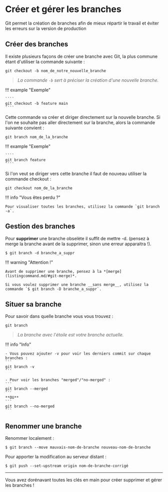 # Créer et gérer les branches  

Git permet la création de branches afin de mieux répartir le travail et éviter les erreurs sur la version de production
## Créer des branches  
Il existe plusieurs façons de créer une branche avec Git, la plus commune étant d'utiliser la commande suivante :  
````
git checkout -b nom_de_notre_nouvelle_branche
````

> *La commande `-b` sert à préciser la création d'une nouvelle branche.*
 
!!! example "Exemple"

    ````
    git checkout -b feature main
    ````

Cette commande va créer et diriger directement sur la nouvelle branche.
Si l'on ne souhaite pas aller directement sur la branche, alors la commande suivante convient :  

````
git branch nom_de_la_branche
````

!!! example "Exemple"

    ````
    git branch feature
    ````

Si l'on veut se diriger vers cette branche il faut de nouveau utiliser la commande checkout : 

````
git checkout nom_de_la_branche 
````

!!! info "Vous êtes perdu ?"
  
    Pour visualiser toutes les branches, utilisez la commande `git branch -a`.

## Gestion des branches
  
Pour **supprimer** une branche obselète il suffit de mettre -d. (pensez à merge la branche avant de la supprimer, sinon une erreur apparaitra !).

````
$ git branch -d branche_a_suppr
````

!!! warning "Attention !"

    Avant de supprimer une branche, pensez à la *[merge](listingcommand.md/#git-merge)*.

    Si vous voulez supprimer une branche __sans merge__, utilisez la commande `$ git branch -D branche_a_suppr`.


## Situer sa branche

Pour savoir dans quelle branche vous vous trouvez : 

```
git branch
```

> *La branche avec l'étoile est votre branche actuelle.*

!!! info "Info"

    - Vous pouvez ajouter -v pour voir les derniers commit sur chaque branches : 
    ```
    git branch -v
    ```

    - Pour voir les branches "merged"/"no-merged" : 
    ```
    git branch --merged
    ```
    **OU**
    ```
    git branch --no-merged
    ```

## Renommer une branche

Renommer localement : 
```
$ git branch --move mauvais-nom-de-branche nouveau-nom-de-branche
```

Pour apporter la modification au serveur distant : 
```
$ git push --set-upstream origin nom-de-branche-corrigé
```

-------------------------------

Vous avez dorénavant toutes les clés en main pour créer supprimer et gérer les branches !